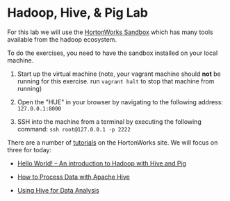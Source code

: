 # Hadoop, Hive, & Pig Lab

For this lab we will use the [HortonWorks Sandbox](http://hortonworks.com/sandbox/) which has many tools available from the hadoop ecosystem.

To do the exercises, you need to have the sandbox installed on your local machine.

1. Start up the virtual machine (note, your vagrant machine should **not** be running for this exercise. run `vagrant halt` to stop that machine from running)

2. Open the "HUE" in your browser by navigating to the following address: `127.0.0.1:8000`

3. SSH into the machine from a terminal by executing the following command: `ssh root@127.0.0.1 -p 2222`


There are a number of [tutorials](http://hortonworks.com/tutorials/) on the HortonWorks site. We will focus on three for today:

- [Hello World! – An introduction to Hadoop with Hive and Pig](http://hortonworks.com/hadoop-tutorial/hello-world-an-introduction-to-hadoop-hcatalog-hive-and-pig/)

-  [How to Process Data with Apache Hive](http://hortonworks.com/hadoop-tutorial/how-to-process-data-with-apache-hive/)

- [Using Hive for Data Analysis](http://hortonworks.com/hadoop-tutorial/using-hive-data-analysis/)